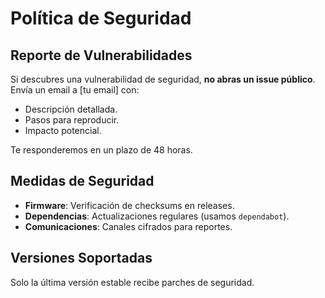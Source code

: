 # Política de Seguridad

## Reporte de Vulnerabilidades
Si descubres una vulnerabilidad de seguridad, **no abras un issue público**. Envía un email a [tu email] con:
- Descripción detallada.
- Pasos para reproducir.
- Impacto potencial.

Te responderemos en un plazo de 48 horas.

## Medidas de Seguridad
- **Firmware**: Verificación de checksums en releases.
- **Dependencias**: Actualizaciones regulares (usamos `dependabot`).
- **Comunicaciones**: Canales cifrados para reportes.

## Versiones Soportadas
Solo la última versión estable recibe parches de seguridad.
